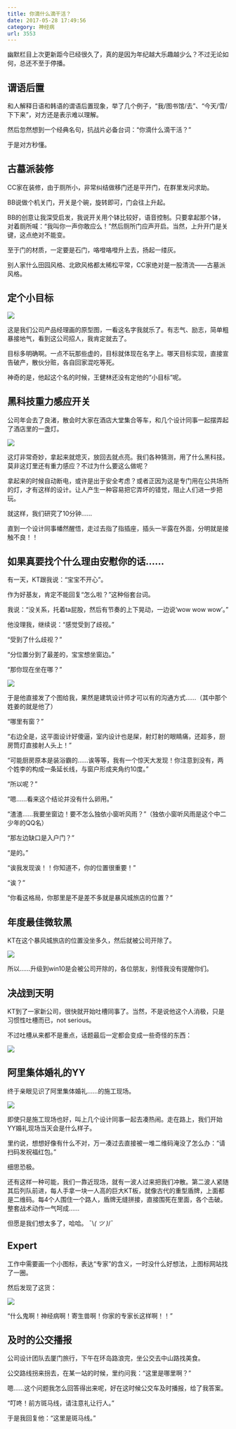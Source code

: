 ```yaml
---
title: 你滴什么滴干活？
date: 2017-05-28 17:49:56
category: 神经病
url: 3553
---
```


幽默栏目上次更新距今已经很久了，真的是因为年纪越大乐趣越少么？不过无论如何，总还不至于停播。

## 谓语后置

和人解释日语和韩语的谓语后置现象，举了几个例子，“我/图书馆/去”、“今天/雪/下下来”，对方还是表示难以理解。

然后忽然想到一个经典名句，抗战片必备台词：“你滴什么滴干活？”

于是对方秒懂。

## 古墓派装修

CC家在装修，由于厕所小，非常纠结做移门还是平开门，在群里发问求助。

BB说做个机关门，开关是个碗，旋转即可，门会往上升起。

BB的创意让我深受启发，我说开关用个钵比较好，语音控制。只要拿起那个钵，对着厕所喊：“我叫你一声你敢应么！”然后厕所门应声开启。当然，上升开门是关键，这点绝对不能变。

至于门的材质，一定要是石门，咯噔咯噔升上去，扬起一缕灰。

别人家什么田园风格、北欧风格都太稀松平常，CC家绝对是一股清流——古墓派风格。

## 定个小目标

![](http://qiniu.colacdn.com/img/posts/2017-05/05-29/1.png)

这是我们公司产品经理画的原型图，一看这名字我就乐了。有志气、励志，简单粗暴接地气，看到这公司招人，我肯定就去了。

目标多明确啊。一点不玩那些虚的，目标就体现在名字上。哪天目标实现，直接宣告破产，散伙分赃，各自回家混吃等死。

神奇的是，他起这个名的时候，王健林还没有定他的“小目标”呢。

## 黑科技重力感应开关

公司年会去了良渚，散会时大家在酒店大堂集合等车，和几个设计同事一起摆弄起了酒店里的一盏灯。

![](http://qiniu.colacdn.com/img/posts/2017-05/05-29/2.jpg)

这灯非常奇妙，拿起来就熄灭，放回去就点亮。我们各种猜测，用了什么黑科技。莫非这灯里还有重力感应？不过为什么要这么做呢？

拿起来的时候自动断电，或许是出于安全考虑？或者正因为这是专门用在公共场所的灯，才有这样的设计。让人产生一种容易把它弄坏的错觉，阻止人们进一步把玩。

就这样，我们研究了10分钟……

直到一个设计同事幡然醒悟，走过去指了指插座，插头一半露在外面，分明就是接触不良！！

## 如果真要找个什么理由安慰你的话……

有一天，KT跟我说：“宝宝不开心”。

作为好基友，肯定不能回复“怎么啦？”这种俗套台词。

我说：“没关系，托着ta屁股，然后有节奏的上下晃动，一边说‘wow wow wow’。”

他没理我，继续说：“感觉受到了歧视。”

“受到了什么歧视？”

“分位置分到了最差的，宝宝想坐窗边。”

“那你现在坐在哪？”

![](http://qiniu.colacdn.com/img/posts/2017-05/05-29/3.png)

于是他直接发了个图给我，果然是建筑设计师才可以有的沟通方式……（其中那个姓姜的就是他了）

“哪里有窗？”

“右边全是，这平面设计好傻逼，室内设计也是屎，射灯射的眼睛痛，还超多，厨房筒灯直接射人头上！”

“可能厨房原本是装浴霸的……诶等等，我有一个惊天大发现！你注意到没有，两个姓李的构成一条延长线，与窗户形成夹角约10度。”

“所以呢？”

“嗯……看来这个结论并没有什么卵用。”

“渣渣……我要坐窗边！要不怎么独依小窗听风雨？”（独依小窗听风雨是这个中二少年的QQ名）

“那左边缺口是入户门？”

“是的。”

“诶我发现诶！！你知道不，你的位置很重要！”

“诶？”

“你看这格局，你那里是不是差不多就是暴风城旅店的位置？”

## 年度最佳微软黑

KT在这个暴风城旅店的位置没坐多久，然后就被公司开除了。

![](http://qiniu.colacdn.com/img/posts/2017-05/05-29/4.jpg)

所以……升级到win10是会被公司开除的，各位朋友，别怪我没有提醒你们。

## 决战到天明

KT到了一家新公司，很快就开始吐槽同事了。当然，不是说他这个人消极，只是习惯性吐槽而已，not serious。

不过吐槽从来都不是重点，话题最后一定都会变成一些奇怪的东西：

![](http://qiniu.colacdn.com/img/posts/2017-05/05-29/5.png)

## 阿里集体婚礼的YY

终于亲眼见识了阿里集体婚礼……的施工现场。

![](http://qiniu.colacdn.com/img/posts/2017-05/05-29/6.jpg)

即使只是施工现场也好，叫上几个设计同事一起去凑热闹。走在路上，我们开始YY婚礼现场当天会是什么样子。

里约说，想想好像有什么不对，万一凑过去直接被一堆二维码淹没了怎么办：“请扫码发祝福红包。”

细思恐极。

还有这样一种可能，我们一靠近现场，就有一波人过来把我们冲散。第二波人紧随其后列队前进，每人手拿一块一人高的巨大KT板，就像古代的重型盾牌，上面都是二维码。每4个人围住一个路人，盾牌无缝拼接，直接围死在里面，各个击破。整套战术动作一气呵成……

但愿是我们想太多了，哈哈。 ¯\\_( ツ )_/¯

## Expert

工作中需要画一个小图标，表达“专家”的含义，一时没什么好想法，上图标网站找了一圈。

然后发现了这货：

![](http://qiniu.colacdn.com/img/posts/2017-05/05-29/7.jpg)

“什么鬼啊！神经病啊！寄生兽啊！你家的专家长这样啊！！”

## 及时的公交播报

公司设计团队去厦门旅行，下午在环岛路浪完，坐公交去中山路找美食。

公交路线拐来拐去，在某一站的时候，里约问我：“这里是哪里啊？”

嗯……这个问题我怎么回答得出来呢，好在这时候公交车及时播报，给了我答案。

“叮咚！前方斑马线，请注意礼让行人。”

于是我回复他：“这里是斑马线。”